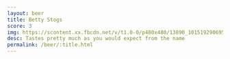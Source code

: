```yaml
---
layout: beer
title: Betty Stogs
score: 3
img: https://scontent.xx.fbcdn.net/v/t1.0-0/p480x480/13890_10151929069588745_726766227_n.jpg?oh=23681f7adde538e09e605d57ed2d40de&oe=58C52DF6
desc: Tastes pretty much as you would expect from the name
permalink: /beer/:title.html
---
```

